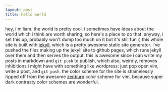 ```yaml
---
layout: post
title: hello world
---
```


hey, i'm liam.
the world is pretty cool. i sometimes have ideas about the world which i think are worth sharing; so here's a place to do that.
anyway, i set this up, probably won't dump too much on it but it's still fun :)
this whole site is built with [jekyll](https://jekyllrb.com/), which is a pretty awesome static site generator.
i've pushed the files making up the jekyll site to github pages, which runs jekyll over them and then serves the output.
this is awesome since i can write my posts in markdown and `git push` to publish, which also, weirdly, removes inhibitions i might have with something like wordpress: just pop open vim, write a post, and `git push`.
the color scheme for the site is shamelessly ripped off from the awesome [zenburn](https://github.com/jnurmine/Zenburn) color scheme for vim, because super dark contrasty color schemes are wonderful.


